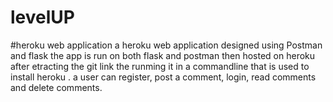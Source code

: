 # levelUP
#heroku web application
a heroku web application designed using Postman and flask
the app is run on both flask and postman then hosted on heroku after etracting the git link the runming it in a commandline that is used to install heroku .
a user can register, post a comment, login, read comments and delete comments.
